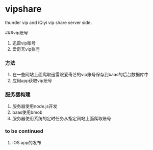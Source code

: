 # vipshare
thunder vip and iQiyi vip share server side.

###vip账号
1. 迅雷vip账号
2. 爱奇艺vip账号

### 方法

1. 在一些网站上面爬取迅雷跟爱奇艺的vip账号保存到baas的后台数据库中
2. 应用app获取vip账号

### 服务器构建

1. 服务器使用node.js开发
2. baas使用bmob
3. 服务器使用系统的定时任务从指定网站上面爬取账号

### to be continued
1. iOS app的发布



